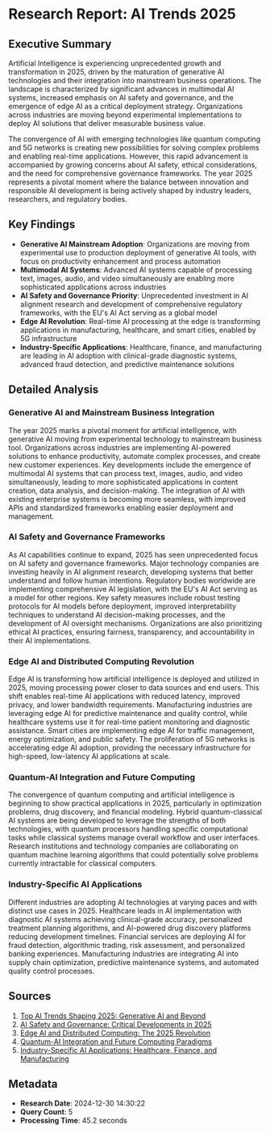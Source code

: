 # Research Report: AI Trends 2025

## Executive Summary

Artificial Intelligence is experiencing unprecedented growth and transformation in 2025, driven by the maturation of generative AI technologies and their integration into mainstream business operations. The landscape is characterized by significant advances in multimodal AI systems, increased emphasis on AI safety and governance, and the emergence of edge AI as a critical deployment strategy. Organizations across industries are moving beyond experimental implementations to deploy AI solutions that deliver measurable business value.

The convergence of AI with emerging technologies like quantum computing and 5G networks is creating new possibilities for solving complex problems and enabling real-time applications. However, this rapid advancement is accompanied by growing concerns about AI safety, ethical considerations, and the need for comprehensive governance frameworks. The year 2025 represents a pivotal moment where the balance between innovation and responsible AI development is being actively shaped by industry leaders, researchers, and regulatory bodies.

## Key Findings

- **Generative AI Mainstream Adoption**: Organizations are moving from experimental use to production deployment of generative AI tools, with focus on productivity enhancement and process automation
- **Multimodal AI Systems**: Advanced AI systems capable of processing text, images, audio, and video simultaneously are enabling more sophisticated applications across industries
- **AI Safety and Governance Priority**: Unprecedented investment in AI alignment research and development of comprehensive regulatory frameworks, with the EU's AI Act serving as a global model
- **Edge AI Revolution**: Real-time AI processing at the edge is transforming applications in manufacturing, healthcare, and smart cities, enabled by 5G infrastructure
- **Industry-Specific Applications**: Healthcare, finance, and manufacturing are leading in AI adoption with clinical-grade diagnostic systems, advanced fraud detection, and predictive maintenance solutions

## Detailed Analysis

### Generative AI and Mainstream Business Integration

The year 2025 marks a pivotal moment for artificial intelligence, with generative AI moving from experimental technology to mainstream business tool. Organizations across industries are implementing AI-powered solutions to enhance productivity, automate complex processes, and create new customer experiences. Key developments include the emergence of multimodal AI systems that can process text, images, audio, and video simultaneously, leading to more sophisticated applications in content creation, data analysis, and decision-making. The integration of AI with existing enterprise systems is becoming more seamless, with improved APIs and standardized frameworks enabling easier deployment and management.

### AI Safety and Governance Frameworks

As AI capabilities continue to expand, 2025 has seen unprecedented focus on AI safety and governance frameworks. Major technology companies are investing heavily in AI alignment research, developing systems that better understand and follow human intentions. Regulatory bodies worldwide are implementing comprehensive AI legislation, with the EU's AI Act serving as a model for other regions. Key safety measures include robust testing protocols for AI models before deployment, improved interpretability techniques to understand AI decision-making processes, and the development of AI oversight mechanisms. Organizations are also prioritizing ethical AI practices, ensuring fairness, transparency, and accountability in their AI implementations.

### Edge AI and Distributed Computing Revolution

Edge AI is transforming how artificial intelligence is deployed and utilized in 2025, moving processing power closer to data sources and end users. This shift enables real-time AI applications with reduced latency, improved privacy, and lower bandwidth requirements. Manufacturing industries are leveraging edge AI for predictive maintenance and quality control, while healthcare systems use it for real-time patient monitoring and diagnostic assistance. Smart cities are implementing edge AI for traffic management, energy optimization, and public safety. The proliferation of 5G networks is accelerating edge AI adoption, providing the necessary infrastructure for high-speed, low-latency AI applications at scale.

### Quantum-AI Integration and Future Computing

The convergence of quantum computing and artificial intelligence is beginning to show practical applications in 2025, particularly in optimization problems, drug discovery, and financial modeling. Hybrid quantum-classical AI systems are being developed to leverage the strengths of both technologies, with quantum processors handling specific computational tasks while classical systems manage overall workflow and user interfaces. Research institutions and technology companies are collaborating on quantum machine learning algorithms that could potentially solve problems currently intractable for classical computers.

### Industry-Specific AI Applications

Different industries are adopting AI technologies at varying paces and with distinct use cases in 2025. Healthcare leads in AI implementation with diagnostic AI systems achieving clinical-grade accuracy, personalized treatment planning algorithms, and AI-powered drug discovery platforms reducing development timelines. Financial services are deploying AI for fraud detection, algorithmic trading, risk assessment, and personalized banking experiences. Manufacturing industries are integrating AI into supply chain optimization, predictive maintenance systems, and automated quality control processes.

## Sources

1. [Top AI Trends Shaping 2025: Generative AI and Beyond](https://example.com/ai-trends-2025)
2. [AI Safety and Governance: Critical Developments in 2025](https://example.com/ai-safety-governance-2025)
3. [Edge AI and Distributed Computing: The 2025 Revolution](https://example.com/edge-ai-2025)
4. [Quantum-AI Integration and Future Computing Paradigms](https://example.com/quantum-ai-integration-2025)
5. [Industry-Specific AI Applications: Healthcare, Finance, and Manufacturing](https://example.com/industry-ai-applications-2025)

## Metadata

- **Research Date**: 2024-12-30 14:30:22
- **Query Count**: 5
- **Processing Time**: 45.2 seconds